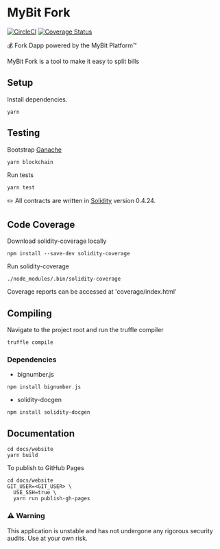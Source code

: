# MyBit Fork
[![CircleCI](https://circleci.com/gh/MyBitFoundation/MyBit-Payroll.tech.svg?style=shield)](https://circleci.com/gh/MyBitFoundation/MyBit-Payroll.tech) [![Coverage Status](https://coveralls.io/repos/github/MyBitFoundation/MyBit-Payroll.tech/badge.svg?branch=feature%2Fcoverage)](https://coveralls.io/github/MyBitFoundation/MyBit-Payroll.tech?branch=feature%2Fcoverage)

:moneybag: Fork Dapp powered by the MyBit Platform™

MyBit Fork is a tool to make it easy to split bills


## Setup

Install dependencies.

`yarn`

## Testing

Bootstrap [Ganache](https://truffleframework.com/ganache)

`yarn blockchain`

Run tests

`yarn test`

✏️ All contracts are written in [Solidity](https://solidity.readthedocs.io/en/v0.4.24/) version 0.4.24.


## Code Coverage

Download solidity-coverage locally

`npm install --save-dev solidity-coverage`

Run solidity-coverage

`./node_modules/.bin/solidity-coverage`

Coverage reports can be accessed at 'coverage/index.html'


## Compiling 
Navigate to the project root and run the truffle compiler

`truffle compile` 

### Dependencies 

* bignumber.js   

`npm install bignumber.js`

* solidity-docgen 

 `npm install solidity-docgen`

## Documentation

```
cd docs/website
yarn build
```

To publish to GitHub Pages

```
cd docs/website
GIT_USER=<GIT_USER> \
  USE_SSH=true \
  yarn run publish-gh-pages
```

### ⚠️ Warning
This application is unstable and has not undergone any rigorous security audits. Use at your own risk.

